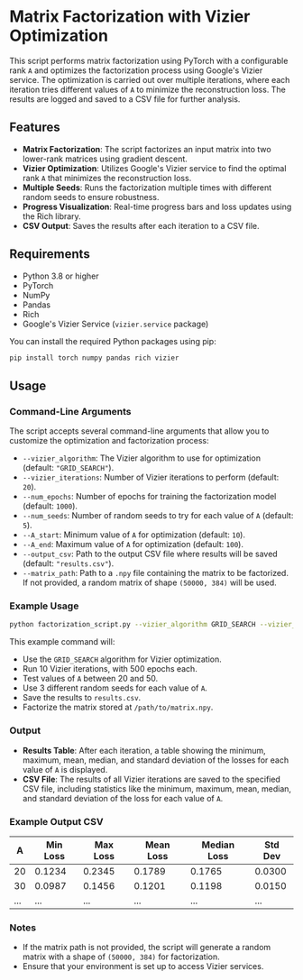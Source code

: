 # Matrix Factorization with Vizier Optimization

This script performs matrix factorization using PyTorch with a configurable rank `A` and optimizes the factorization process using Google's Vizier service. The optimization is carried out over multiple iterations, where each iteration tries different values of `A` to minimize the reconstruction loss. The results are logged and saved to a CSV file for further analysis.

## Features

- **Matrix Factorization**: The script factorizes an input matrix into two lower-rank matrices using gradient descent.
- **Vizier Optimization**: Utilizes Google's Vizier service to find the optimal rank `A` that minimizes the reconstruction loss.
- **Multiple Seeds**: Runs the factorization multiple times with different random seeds to ensure robustness.
- **Progress Visualization**: Real-time progress bars and loss updates using the Rich library.
- **CSV Output**: Saves the results after each iteration to a CSV file.

## Requirements

- Python 3.8 or higher
- PyTorch
- NumPy
- Pandas
- Rich
- Google's Vizier Service (`vizier.service` package)

You can install the required Python packages using pip:

```bash
pip install torch numpy pandas rich vizier
```

## Usage

### Command-Line Arguments

The script accepts several command-line arguments that allow you to customize the optimization and factorization process:

- `--vizier_algorithm`: The Vizier algorithm to use for optimization (default: `"GRID_SEARCH"`).
- `--vizier_iterations`: Number of Vizier iterations to perform (default: `20`).
- `--num_epochs`: Number of epochs for training the factorization model (default: `1000`).
- `--num_seeds`: Number of random seeds to try for each value of `A` (default: `5`).
- `--A_start`: Minimum value of `A` for optimization (default: `10`).
- `--A_end`: Maximum value of `A` for optimization (default: `100`).
- `--output_csv`: Path to the output CSV file where results will be saved (default: `"results.csv"`).
- `--matrix_path`: Path to a `.npy` file containing the matrix to be factorized. If not provided, a random matrix of shape `(50000, 384)` will be used.

### Example Usage

```bash
python factorization_script.py --vizier_algorithm GRID_SEARCH --vizier_iterations 10 --num_epochs 500 --num_seeds 3 --A_start 20 --A_end 50 --output_csv results.csv --matrix_path /path/to/matrix.npy
```

This example command will:

- Use the `GRID_SEARCH` algorithm for Vizier optimization.
- Run 10 Vizier iterations, with 500 epochs each.
- Test values of `A` between 20 and 50.
- Use 3 different random seeds for each value of `A`.
- Save the results to `results.csv`.
- Factorize the matrix stored at `/path/to/matrix.npy`.

### Output

- **Results Table**: After each iteration, a table showing the minimum, maximum, mean, median, and standard deviation of the losses for each value of `A` is displayed.
- **CSV File**: The results of all Vizier iterations are saved to the specified CSV file, including statistics like the minimum, maximum, mean, median, and standard deviation of the loss for each value of `A`.

### Example Output CSV

| A  | Min Loss | Max Loss | Mean Loss | Median Loss | Std Dev |
|----|----------|----------|-----------|-------------|---------|
| 20 | 0.1234   | 0.2345   | 0.1789    | 0.1765      | 0.0300  |
| 30 | 0.0987   | 0.1456   | 0.1201    | 0.1198      | 0.0150  |
| ...| ...      | ...      | ...       | ...         | ...     |

### Notes

- If the matrix path is not provided, the script will generate a random matrix with a shape of `(50000, 384)` for factorization.
- Ensure that your environment is set up to access Vizier services.
